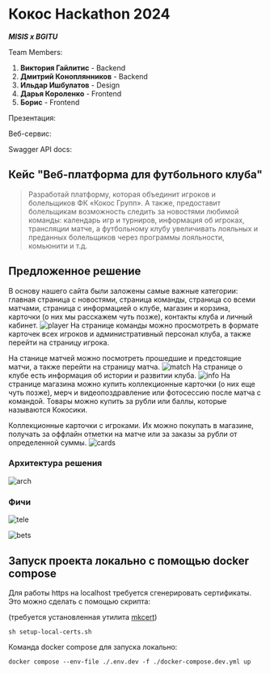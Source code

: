 # Кокос Hackathon 2024

**_MISIS x BGITU_**

Team Members:

1. **Виктория Гайлитис** - Backend
2. **Дмитрий Коноплянников** - Backend
3. **Ильдар Ишбулатов** - Design
4. **Дарья Короленко** - Frontend
5. **Борис** - Frontend

Презентация:

Веб-сервис:

Swagger API docs:

## Кейс "Веб-платформа для футбольного клуба"

> Разработай платформу, которая объединит игроков и болельщиков ФК «Кокос Групп». А также, предоставит болельщикам возможность следить за новостями любимой команды: календарь игр и турниров, информация об игроках, трансляции матче, а футбольному клубу увеличивать лояльных и преданных болельщиков через программы лояльности, комьюнити и т.д.

## Предложенное решение

В основу нашего сайта были заложены самые важные категории: главная страница с новостями, страница команды, страница со всеми матчами, страница с информацией о клубе, магазин и корзина, карточки (о них мы расскажем чуть позже), контакты клуба и личный кабинет.
![player](вы.png)
На странице команды можно просмотреть в формате карточек всех игроков и административный персонал клуба, а также перейти на страницу игрока.

На станице матчей можно посмотреть прошедшие и предстоящие матчи, а также перейти на страницу матча.
![match](ыф.png)
На странице о клубе есть информация об истории и развитии клуба.
![info](фйййй.png)
На странице магазина можно купить коллекционные карточки (о них еще чуть позже), мерч и видеопоздравление или фотосессию после матча с командой. Товары можно купить за рубли или баллы, которые называются Кокосики.

Коллекционные карточки с игроками. Их можно покупать в магазине, получать за оффлайн отметки на матче или за заказы за рубли от определенной суммы.
![cards](карточки.png)

### Архитектура решения

![arch](ыф.png)

### Фичи

![tele](яяффф.png)

![bets](ставки.png)

## Запуск проекта локально с помощью docker compose

Для работы https на localhost требуется сгенерировать сертификаты. Это можно сделать с помощью скрипта:

(требуется установленная утилита [mkcert](https://github.com/FiloSottile/mkcert))

```
sh setup-local-certs.sh
```

Команда docker compose для запуска локально:

```
docker compose --env-file ./.env.dev -f ./docker-compose.dev.yml up
```

